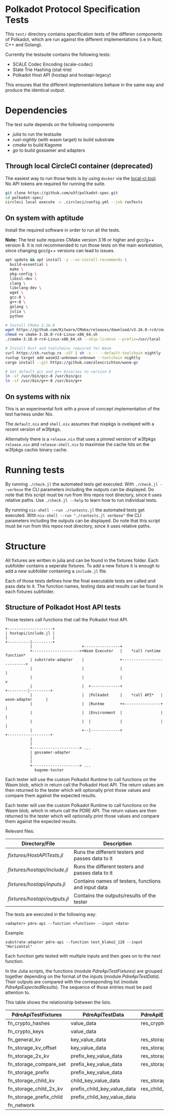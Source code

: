 # Polkadot Protocol Specification Tests

This `test/` directory contains specification tests of the differen components of Polkadot, which are run against the different implementations (i.e in Rust, C++ and Golang).

Currently the testsuite contains the following tests:

- SCALE Codec Encoding (scale-codec)
- State Trie Hashing (stat-trie)
- Polkadot Host API (hostapi and hostapi-legacy)

This ensures that the different implementations behave in the same way and produce the identical output.

# Dependencies

The test suite depends on the following components

- _julia_ to run the testsuite
- _rust-nightly_ (with wasm target) to build substrate
- _cmake_ to build Kagome
- _go_ to build gossamer and adapters

## Through local CircleCI container (deprecated)

The easiest way to run those tests is by using `docker` via the [local-ci tool](https://circleci.com/docs/2.0/local-cli/). No API tokens are required for running the suite.

```bash
git clone https://github.com/w3f/polkadot-spec.git
cd polkadot-spec/
circleci local execute -c .circleci/config.yml --job runTests
```

## On system with aptitude 

Install the required software in order to run all the tests.

**Note:** The test suite requires CMake version 3.16 or higher and gcc/g++ version 8. It is not recommended to run those tests on the main workstation, since changing gcc/g++ versions can lead to issues.

```bash
apt update && apt install -y --no-install-recommends \
  build-essential \
  make \
  pkg-config \
  libssl-dev \
  clang \
  libclang-dev \
  wget \
  gcc-8 \
  g++-8 \
  golang \
  julia \
  python

# Install CMake 3.16.0
wget https://github.com/Kitware/CMake/releases/download/v3.16.0-rc4/cmake-3.16.0-rc4-Linux-x86_64.sh
chmod +x cmake-3.16.0-rc4-Linux-x86_64.sh
./cmake-3.16.0-rc4-Linux-x86_64.sh --skip-license --prefix=/usr/local

# Install Rust and toolchains required for Wasm
curl https://sh.rustup.rs -sSf | sh -s -- --default-toolchain nightly
rustup target add wasm32-unknown-unknown --toolchain nightly
cargo install --git https://github.com/alexcrichton/wasm-gc

# Set default gcc and g++ binaries to version 8
ln -sf /usr/bin/gcc-8 /usr/bin/gcc
ln -sf /usr/bin/g++-8 /usr/bin/g++
```

## On systems with nix

This is an experimental fork with a prove of concept implementation of the test harness under Nix.

The ```default.nix``` and ```shell.nix``` assumes that nixpkgs is ovelayed with a recent version of w3fpkgs. 

Alternativly there is a ```release.nix``` that uses a pinned version of w3fpkgs ```release.nix``` and ```release-shell.nix```  to maximise the cache hits on the w3fpkgs cachix binary cache.


# Running tests

By running `./check.jl` the automated tests get executed. With `./check.jl --verbose` the CLI parameters including the outputs can be displayed. Do note that this script must be run from this repos root directory, since it uses relative paths. Use `./check.jl --help` to learn how to run individual tests.

By running `nix-shell --run ./runtests.jl` the automated tests get executed. With `nix-shell --run "./runtests.jl verbose"` the CLI parameters including the outputs can be displayed. Do note that this script must be run from this repos root directory, since it uses relative paths.


# Structure

All fixtures are written in julia and can be found in the fixtures folder. Each subfolder contains a seperate fixtures. To add a new fixture it is enough to add a new subfolder containing a `include.jl` file. 


Each of those tests defines how the final executable tests are called and pass data to it. The function names, testing data and results can be found in each fixtures subfolder.

## Structure of Polkadot Host API tests

Those testers call functions that call the Polkadot Host API.

```text
+--------------------+
| hostapi/include.jl |
|                    |
+----------|---------+
           |                      +----------------+
           +--------------------->+Wasm Executor   |    *call runtime function*
           | substrate-adapter    |                +---------------------------+
           |                      |                |                           |
           |                      |                |                           v
           |                      |  +-------------+                 +---------|---------+
           |                      |  |Polkadot     |    *call API*   | wasm-adapter      |
           |                      |  |Runtme       +<----------------+                   |
           |                      |  |Environment  |                 |                   |
           |                      |  |             |                 |                   |
           |                      +--|-------------+                 +-------------------+
           |
           |
           +---------------------> ...
           | gossamer-adapter
           |
           |
           +---------------------> ...
             kagome-tester

```

Each tester will use the custom Polkadot Runtime to call functions on the Wasm blob, which in return call the Polkadot Host API. The return values are then returned to the tester which will optionally print those values and compare them against the expected results.

Each tester will use the custom Polkadot Runtime to call functions on the Wasm blob, which in return call the PDRE API. The return values are then returned to the tester which will optionally print those values and compare them against the expected results.

Relevant files:

|Directory/File                     |Description                                          |
|-----------------------------------|-----------------------------------------------------|
|*fixtures/HostAPITests.jl*         | Runs the different testers and passes data to it    |
|*fixtures/hostapi/include.jl*      | Runs the different testers and passes data to it    |
|*fixtures/hostapi/inputs.jl*       | Contains names of testers, functions and input data |
|*fixtures/hostapi/outputs.jl*      | Contains the outputs/results of the tester          |

The tests are executed in the following way:

`<adapter> pdre-api --function <function> --input <data>`

Example:

`substrate-adapter pdre-api --function test_blake2_128 --input "Horizontal"`

Each function gets tested with multiple inputs and then goes on to the next function.

In the Julia scripts, the functions (module *PdreApiTestFixtures*) are grouped together depending on the format of the inputs (module *PdreApiTestData*). Their outputs are compared with the corresponding list (module *PdreApiExpectedResults*). The sequence of those entries must be paid attention to.

This table shows the relationship between the lists.

|PdreApiTestFixtures     |PdreApiTestData             |PdreApiExpectedResults  |
|------------------------|----------------------------|------------------------|
|fn_crypto_hashes        |value_data                  |res_crypto_hashes       |
|fn_crypto_keys          |value_data                  |                        |
|fn_general_kv           |key_value_data              |res_storage_kv          |
|fn_storage_kv_offset    |key_value_data              |res_storage_kv_offset   |
|fn_storage_2x_kv        |prefix_key_value_data       |res_storage_2x_kv       |
|fn_storage_compare_set  |prefix_key_value_data       |res_storage_compare_set |
|fn_storage_prefix       |prefix_key_value_data       |                        |
|fn_storage_child_kv     |child_key_value_data        |res_storage_child       |
|fn_storage_child_2x_kv  |prefix_child_key_value_data |res_child_storage_root  |
|fn_storage_prefix_child |prefix_child_key_value_data |                        |
|fn_network              |                            |                        |
